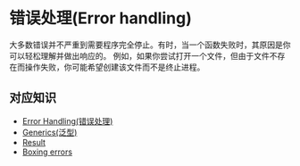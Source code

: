 # 错误处理(Error handling)

大多数错误并不严重到需要程序完全停止。有时，当一个函数失败时，其原因是你可以轻松理解并做出响应的。
例如，如果你尝试打开一个文件，但由于文件不存在而操作失败，你可能希望创建该文件而不是终止进程。

## 对应知识

- [Error Handling(错误处理)](https://doc.rust-lang.org/book/ch09-02-recoverable-errors-with-result.html)
- [Generics(泛型)](https://doc.rust-lang.org/book/ch10-01-syntax.html)
- [Result](https://doc.rust-lang.org/rust-by-example/error/result.html)
- [Boxing errors](https://doc.rust-lang.org/rust-by-example/error/multiple_error_types/boxing_errors.html)
